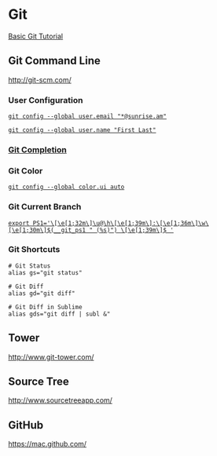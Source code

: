 # Git

[Basic Git Tutorial](https://try.github.io)

## Git Command Line

http://git-scm.com/

### User Configuration

[`git config --global user.email "*@sunrise.am"`](https://help.github.com/articles/setting-your-email-in-git/)

[`git config --global user.name "First Last"`](https://help.github.com/articles/setting-your-username-in-git/)

### [Git Completion](https://github.com/git/git/blob/master/contrib/completion/git-completion.bash)

### Git Color

[`git config --global color.ui auto`](http://stackoverflow.com/questions/10998792/how-to-color-the-git-console-in-ubuntu)

### Git Current Branch

[`export PS1='\[\e[1;32m\]\u@\h\[\e[1;39m\]:\[\e[1;36m\]\w\[\e[1;30m\]$(__git_ps1 " (%s)") \[\e[1;39m\]$ '`](http://martinfitzpatrick.name/article/add-git-branch-name-to-terminal-prompt-mac/)

### Git Shortcuts

```
# Git Status
alias gs="git status"
```

```
# Git Diff
alias gd="git diff"
```

```
# Git Diff in Sublime
alias gds="git diff | subl &"
```

## Tower

http://www.git-tower.com/

## Source Tree

http://www.sourcetreeapp.com/

## GitHub

https://mac.github.com/
